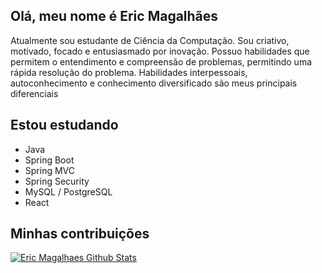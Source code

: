 ## Olá, meu nome é Eric Magalhães
Atualmente sou estudante de Ciência da Computação.
Sou criativo, motivado, focado e entusiasmado por inovação. Possuo habilidades que permitem o entendimento e compreensão de problemas, permitindo uma rápida resolução do problema. Habilidades interpessoais, autoconhecimento e conhecimento diversificado são meus principais diferenciais

## Estou estudando
- Java
- Spring Boot
- Spring MVC
- Spring Security
- MySQL / PostgreSQL
- React

## Minhas contribuições
[![Eric Magalhaes Github Stats](https://github-readme-stats.vercel.app/api?username=eric-souzams&show_icons=true&theme=dark&bg_color=0d1117&hide_border=true)](https://github.com/eric-souzams)
